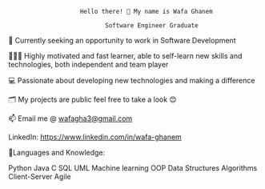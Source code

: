 
                        Hello there! 👋 My name is Wafa Ghanem

                               Software Engineer Graduate




🔎 Currently seeking an opportunity to work in Software Development

🙋🏽‍♂️ Highly motivated and fast learner, able to self-learn new skills and technologies, both independent and team player

💻 Passionate about developing new technologies and making a difference

🗂️ My projects are public feel free to take a look 😊

📫 Email me @ wafagha3@gmail.com



LinkedIn:
https://www.linkedin.com/in/wafa-ghanem

🧰Languages and Knowledge:

Python Java C SQL UML Machine learning OOP Data Structures Algorithms Client-Server Agile 
